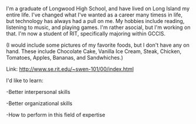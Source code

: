 
   I'm a graduate of Longwood High School, and have lived on Long Island my entire life. I've changed what I've wanted as a career many timess in life, but technology has always had a pull on me. My hobbies include reading, listening to music, and playing games. I'm rather asocial, but I'm working on that. I'm now a student of RIT, specifically majoring within GCCIS.
   
   (I would include some pictures of my favorite foods, but I don't have any on hand. These include Chocolate Cake, Vanilla Ice Cream, Steak, Chicken, Tomatoes, Apples, Bananas, and Sandwhiches.)
   
   Link: http://www.se.rit.edu/~swen-101/00/index.html
   
   I'd like to learn:
   
   -Better interpersonal skills
   
   -Better organizational skills
   
   -How to perform in this field of expertise
